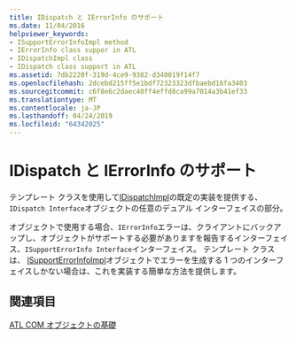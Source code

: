 ```yaml
---
title: IDispatch と IErrorInfo のサポート
ms.date: 11/04/2016
helpviewer_keywords:
- ISupportErrorInfoImpl method
- IErrorInfo class suppor in ATL
- IDispatchImpl class
- IDispatch class support in ATL
ms.assetid: 7db2220f-319d-4ce9-9382-d340019f14f7
ms.openlocfilehash: 2dcebd215ff5e1bdf72323323dfbaebd16fa3403
ms.sourcegitcommit: c6f8e6c2daec40ff4effd8ca99a7014a3b41ef33
ms.translationtype: MT
ms.contentlocale: ja-JP
ms.lasthandoff: 04/24/2019
ms.locfileid: "64342025"
---
```

# <a name="supporting-idispatch-and-ierrorinfo"></a>IDispatch と IErrorInfo のサポート

テンプレート クラスを使用して[IDispatchImpl](../atl/reference/idispatchimpl-class.md)の既定の実装を提供する、`IDispatch Interface`オブジェクトの任意のデュアル インターフェイスの部分。

オブジェクトで使用する場合、`IErrorInfo`エラーは、クライアントにバックアップし、オブジェクトがサポートする必要がありますを報告するインターフェイス、`ISupportErrorInfo Interface`インターフェイス。 テンプレート クラスは、 [ISupportErrorInfoImpl](../atl/reference/isupporterrorinfoimpl-class.md)オブジェクトでエラーを生成する 1 つのインターフェイスしかない場合は、これを実装する簡単な方法を提供します。

## <a name="see-also"></a>関連項目

[ATL COM オブジェクトの基礎](../atl/fundamentals-of-atl-com-objects.md)
